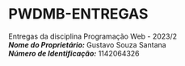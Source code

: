 # PWDMB-ENTREGAS 
Entregas da disciplina Programação Web - 2023/2<br>
***Nome do Proprietário:*** Gustavo Souza Santana<br>
***Número de Identificação:*** 1142064326
